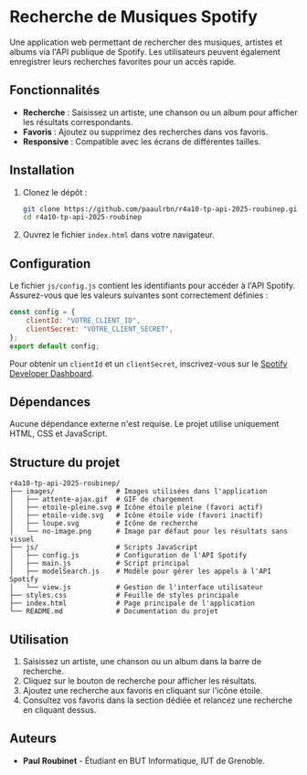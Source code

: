 # Recherche de Musiques Spotify

Une application web permettant de rechercher des musiques, artistes et albums via l'API publique de Spotify. Les utilisateurs peuvent également enregistrer leurs recherches favorites pour un accès rapide.

## Fonctionnalités

-   **Recherche** : Saisissez un artiste, une chanson ou un album pour afficher les résultats correspondants.
-   **Favoris** : Ajoutez ou supprimez des recherches dans vos favoris.
-   **Responsive** : Compatible avec les écrans de différentes tailles.

## Installation

1. Clonez le dépôt :

    ```bash
    git clone https://github.com/paaulrbn/r4a10-tp-api-2025-roubinep.git
    cd r4a10-tp-api-2025-roubinep
    ```

2. Ouvrez le fichier `index.html` dans votre navigateur.

## Configuration

Le fichier `js/config.js` contient les identifiants pour accéder à l'API Spotify. Assurez-vous que les valeurs suivantes sont correctement définies :

```javascript
const config = {
    clientId: "VOTRE_CLIENT_ID",
    clientSecret: "VOTRE_CLIENT_SECRET",
};
export default config;
```

Pour obtenir un `clientId` et un `clientSecret`, inscrivez-vous sur le [Spotify Developer Dashboard](https://developer.spotify.com/dashboard/).

## Dépendances

Aucune dépendance externe n'est requise. Le projet utilise uniquement HTML, CSS et JavaScript.

## Structure du projet

```
r4a10-tp-api-2025-roubinep/
├── images/               # Images utilisées dans l'application
│   ├── attente-ajax.gif  # GIF de chargement
│   ├── etoile-pleine.svg # Icône étoile pleine (favori actif)
│   ├── etoile-vide.svg   # Icône étoile vide (favori inactif)
│   ├── loupe.svg         # Icône de recherche
│   └── no-image.png      # Image par défaut pour les résultats sans visuel
├── js/                   # Scripts JavaScript
│   ├── config.js         # Configuration de l'API Spotify
│   ├── main.js           # Script principal
│   ├── modelSearch.js    # Modèle pour gérer les appels à l'API Spotify
│   └── view.js           # Gestion de l'interface utilisateur
├── styles.css            # Feuille de styles principale
├── index.html            # Page principale de l'application
└── README.md             # Documentation du projet
```

## Utilisation

1. Saisissez un artiste, une chanson ou un album dans la barre de recherche.
2. Cliquez sur le bouton de recherche pour afficher les résultats.
3. Ajoutez une recherche aux favoris en cliquant sur l'icône étoile.
4. Consultez vos favoris dans la section dédiée et relancez une recherche en cliquant dessus.

## Auteurs

-   **Paul Roubinet** - Étudiant en BUT Informatique, IUT de Grenoble.
